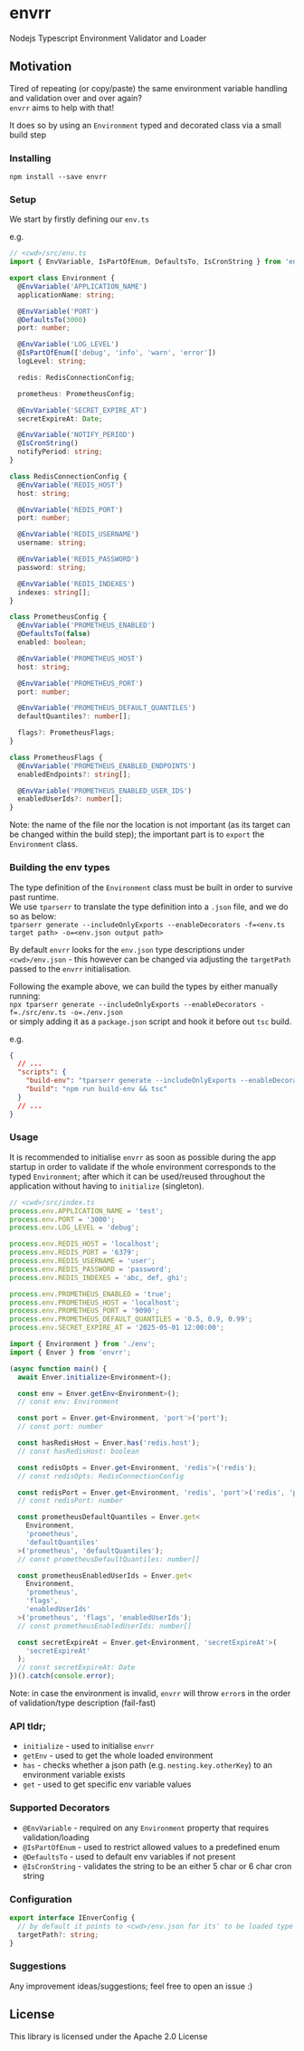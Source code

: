 # envrr

Nodejs Typescript Environment Validator and Loader

## Motivation

Tired of repeating (or copy/paste) the same environment variable handling and validation over and over again?  
`envrr` aims to help with that!

It does so by using an `Environment` typed and decorated class via a small build step

### Installing

```
npm install --save envrr
```

### Setup

We start by firstly defining our `env.ts`

e.g.

```typescript
// <cwd>/src/env.ts
import { EnvVariable, IsPartOfEnum, DefaultsTo, IsCronString } from 'envrr';

export class Environment {
  @EnvVariable('APPLICATION_NAME')
  applicationName: string;

  @EnvVariable('PORT')
  @DefaultsTo(3000)
  port: number;

  @EnvVariable('LOG_LEVEL')
  @IsPartOfEnum(['debug', 'info', 'warn', 'error'])
  logLevel: string;

  redis: RedisConnectionConfig;

  prometheus: PrometheusConfig;

  @EnvVariable('SECRET_EXPIRE_AT')
  secretExpireAt: Date;

  @EnvVariable('NOTIFY_PERIOD')
  @IsCronString()
  notifyPeriod: string;
}

class RedisConnectionConfig {
  @EnvVariable('REDIS_HOST')
  host: string;

  @EnvVariable('REDIS_PORT')
  port: number;

  @EnvVariable('REDIS_USERNAME')
  username: string;

  @EnvVariable('REDIS_PASSWORD')
  password: string;

  @EnvVariable('REDIS_INDEXES')
  indexes: string[];
}

class PrometheusConfig {
  @EnvVariable('PROMETHEUS_ENABLED')
  @DefaultsTo(false)
  enabled: boolean;

  @EnvVariable('PROMETHEUS_HOST')
  host: string;

  @EnvVariable('PROMETHEUS_PORT')
  port: number;

  @EnvVariable('PROMETHEUS_DEFAULT_QUANTILES')
  defaultQuantiles?: number[];

  flags?: PrometheusFlags;
}

class PrometheusFlags {
  @EnvVariable('PROMETHEUS_ENABLED_ENDPOINTS')
  enabledEndpoints?: string[];

  @EnvVariable('PROMETHEUS_ENABLED_USER_IDS')
  enabledUserIds?: number[];
}
```

Note: the name of the file nor the location is not important (as its target can be changed within the build step); the important part is to `export` the `Environment` class.

### Building the env types

The type definition of the `Environment` class must be built in order to survive past runtime.  
We use `tparserr` to translate the type definition into a `.json` file, and we do so as below:  
`tparserr generate --includeOnlyExports --enableDecorators -f=<env.ts target path> -o=<env.json output path>`

By default `envrr` looks for the `env.json` type descriptions under `<cwd>/env.json` - this however can be changed via adjusting the `targetPath` passed to the `envrr` initialisation.

Following the example above, we can build the types by either manually running:  
`npx tparserr generate --includeOnlyExports --enableDecorators -f=./src/env.ts -o=./env.json`  
or simply adding it as a `package.json` script and hook it before out `tsc` build.

e.g.

```json
{
  // ...
  "scripts": {
    "build-env": "tparserr generate --includeOnlyExports --enableDecorators -f=./src/env.ts -o=./env.json",
    "build": "npm run build-env && tsc"
  }
  // ...
}
```

### Usage

It is recommended to initialise `envrr` as soon as possible during the app startup in order to validate if the whole environment corresponds to the typed `Environment`; after which it can be used/reused throughout the application without having to `initialize` (singleton).

```typescript
// <cwd>/src/index.ts
process.env.APPLICATION_NAME = 'test';
process.env.PORT = '3000';
process.env.LOG_LEVEL = 'debug';

process.env.REDIS_HOST = 'localhost';
process.env.REDIS_PORT = '6379';
process.env.REDIS_USERNAME = 'user';
process.env.REDIS_PASSWORD = 'password';
process.env.REDIS_INDEXES = 'abc, def, ghi';

process.env.PROMETHEUS_ENABLED = 'true';
process.env.PROMETHEUS_HOST = 'localhost';
process.env.PROMETHEUS_PORT = '9090';
process.env.PROMETHEUS_DEFAULT_QUANTILES = '0.5, 0.9, 0.99';
process.env.SECRET_EXPIRE_AT = '2025-05-01 12:00:00';

import { Environment } from './env';
import { Enver } from 'envrr';

(async function main() {
  await Enver.initialize<Environment>();

  const env = Enver.getEnv<Environment>();
  // const env: Environment

  const port = Enver.get<Environment, 'port'>('port');
  // const port: number

  const hasRedisHost = Enver.has('redis.host');
  // const hasRedisHost: boolean

  const redisOpts = Enver.get<Environment, 'redis'>('redis');
  // const redisOpts: RedisConnectionConfig

  const redisPort = Enver.get<Environment, 'redis', 'port'>('redis', 'port');
  // const redisPort: number

  const prometheusDefaultQuantiles = Enver.get<
    Environment,
    'prometheus',
    'defaultQuantiles'
  >('prometheus', 'defaultQuantiles');
  // const prometheusDefaultQuantiles: number[]

  const prometheusEnabledUserIds = Enver.get<
    Environment,
    'prometheus',
    'flags',
    'enabledUserIds'
  >('prometheus', 'flags', 'enabledUserIds');
  // const prometheusEnabledUserIds: number[]

  const secretExpireAt = Enver.get<Environment, 'secretExpireAt'>(
    'secretExpireAt'
  );
  // const secretExpireAt: Date
})().catch(console.error);
```

Note: in case the environment is invalid, `envrr` will throw `error`s in the order of validation/type description (fail-fast)

### API tldr;

- `initialize` - used to initialise `envrr`
- `getEnv` - used to get the whole loaded environment
- `has` - checks whether a json path (e.g. `nesting.key.otherKey`) to an environment variable exists
- `get` - used to get specific env variable values

### Supported Decorators

- `@EnvVariable` - required on any `Environment` property that requires validation/loading
- `@IsPartOfEnum` - used to restrict allowed values to a predefined enum
- `@DefaultsTo` - used to default env variables if not present
- `@IsCronString` - validates the string to be an either 5 char or 6 char cron string

### Configuration

```typescript
export interface IEnverConfig {
  // by default it points to <cwd>/env.json for its' to be loaded type definitions
  targetPath?: string;
}
```

### Suggestions

Any improvement ideas/suggestions; feel free to open an issue :)

## License

This library is licensed under the Apache 2.0 License
